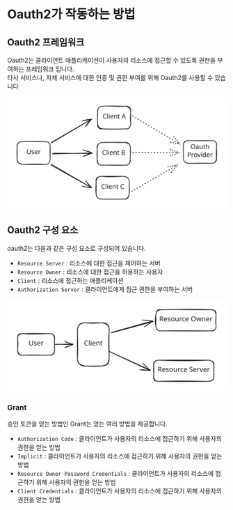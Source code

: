 # Oauth2가 작동하는 방법

## Oauth2 프레임워크

Oauth2는 클라이언트 애플리케이션이 사용자의 리소스에 접근할 수 있도록 권한을 부여하는 프레임워크 입니다.\
타사 서비스나, 자체 서비스에 대한 인증 및 권한 부여를 위해 Oauth2를 사용할 수 있습니다

<img src="../../../.gitbook/assets/file.excalidraw (4).svg" alt="" class="gitbook-drawing">

## Oauth2 구성 요소

oauth2는 다음과 같은 구성 요소로 구성되어 있습니다.

* `Resource Server` : 리소스에 대한 접근을 제어하는 서버
* `Resource Owner` : 리소스에 대한 접근을 허용하는 사용자
* `Client` : 리소스에 접근하는 애플리케이션
* `Authorization Server` : 클라이언트에게 접근 권한을 부여하는 서버

<img src="../../../.gitbook/assets/file.excalidraw (47).svg" alt="" class="gitbook-drawing">

### Grant

승인 토큰을 얻는 방법인 Grant는 얻는 여러 방법을 제공합니다.

* `Authorization Code` : 클라이언트가 사용자의 리소스에 접근하기 위해 사용자의 권한을 얻는 방법
* `Implicit` : 클라이언트가 사용자의 리소스에 접근하기 위해 사용자의 권한을 얻는 방법
* `Resource Owner Password Credentials` : 클라이언트가 사용자의 리소스에 접근하기 위해 사용자의 권한을 얻는 방법
* `Client Credentials` : 클라이언트가 사용자의 리소스에 접근하기 위해 사용자의 권한을 얻는 방법
